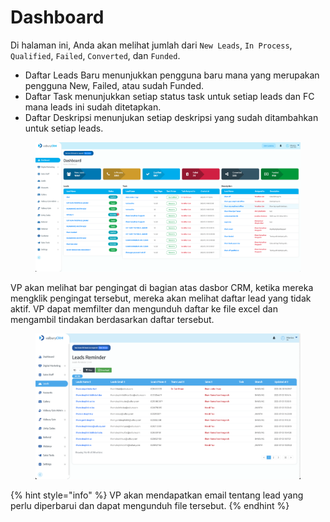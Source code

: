 # Dashboard

Di halaman ini, Anda akan melihat jumlah dari `New Leads`, `In Process`, `Qualified`, `Failed`, `Converted`, dan `Funded`.&#x20;

* Daftar Leads Baru menunjukkan pengguna baru mana yang merupakan pengguna New, Failed, atau sudah Funded.
* Daftar Task menunjukkan setiap status task untuk setiap leads dan FC mana leads ini sudah ditetapkan.
* Daftar Deskripsi menunjukan setiap deskripsi yang sudah ditambahkan untuk setiap leads.

<figure><img src="../.gitbook/assets/image.png" alt=""><figcaption></figcaption></figure>

VP akan melihat bar pengingat di bagian atas dasbor CRM, ketika mereka mengklik pengingat tersebut, mereka akan melihat daftar lead yang tidak aktif. VP dapat memfilter dan mengunduh daftar ke file excel dan mengambil tindakan berdasarkan daftar tersebut.

<figure><img src="../.gitbook/assets/image (1).png" alt=""><figcaption></figcaption></figure>

{% hint style="info" %}
VP akan mendapatkan email tentang lead yang perlu diperbarui dan dapat mengunduh file tersebut.
{% endhint %}

